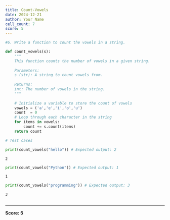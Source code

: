 ```yaml
---
title: Count-Vowels
date: 2024-12-21
author: Your Name
cell_count: 7
score: 5
---
```


```python
#6. Write a function to count the vowels in a string.
```


```python
def count_vowels(s):
    """
    This function counts the number of vowels in a given string.
    
    Parameters:
    s (str): A string to count vowels from.
    
    Returns:
    int: The number of vowels in the string.
    """
    
    # Initialize a variable to store the count of vowels
    vowels = ('a','e','i','o','u')
    count  = 0
    # Loop through each character in the string
    for items in vowels:
        count += s.count(items)
    return count
```


```python
# Test cases
```


```python
print(count_vowels("hello")) # Expected output: 2
```

    2



```python
print(count_vowels("Python")) # Expected output: 1
```

    1



```python
print(count_vowels("programming")) # Expected output: 3
```

    3



```python

```


---
**Score: 5**
